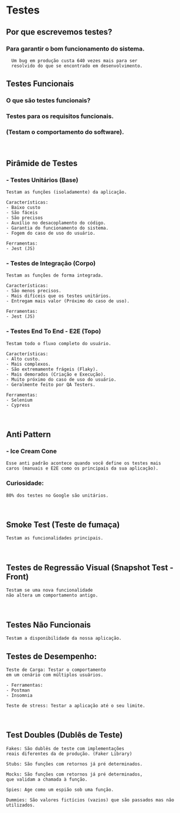 # Testes

## Por que escrevemos testes? 

### **Para garantir o bom funcionamento do sistema.**

      Um bug em produção custa 640 vezes mais para ser 
      resolvido do que se encontrado em desenvolvimento.

## Testes Funcionais

### **O que são testes funcionais?**

### Testes para os requisitos funcionais. 
### (Testam o comportamento do software).

<br/>

## Pirâmide de Testes

### **- Testes Unitários** (Base)

    Testam as funções (isoladamente) da aplicação.

    Características: 
    - Baixo custo
    - São fáceis
    - São precisos
    - Auxílio no desacoplamento do código.
    - Garantia do funcionamento do sistema.
    - Fogem do caso de uso do usuário.

    Ferramentas:
    - Jest (JS)
### **- Testes de Integração** (Corpo)

    Testam as funções de forma integrada.

    Características:
    - São menos precisos.
    - Mais difíceis que os testes unitários.
    - Entregam mais valor (Próximo do caso de uso).

    Ferramentas:
    - Jest (JS)

### **- Testes End To End - E2E** (Topo)

    Testam todo o fluxo completo do usuário.

    Características:
    - Alto custo.
    - Mais complexos.
    - São extremamente frágeis (Flaky).
    - Mais demorados (Criação e Execução).
    - Muito próximo do caso de uso do usuário.
    - Geralmente feito por QA Testers.

    Ferramentas:
    - Selenium
    - Cypress 

<br/>

## Anti Pattern

### **- Ice Cream Cone**
    Esse anti padrão acontece quando você define os testes mais 
    caros (manuais e E2E como os principais da sua aplicação).

### **Curiosidade:**
    80% dos testes no Google são unitários.

<br/>

## **Smoke Test** (Teste de fumaça) 

    Testam as funcionalidades principais.

<br/>

## **Testes de Regressão Visual** (Snapshot Test - Front) 
    Testam se uma nova funcionalidade 
    não altera um comportamento antigo.

<br/>

## **Testes Não Funcionais**
    Testam a disponibilidade da nossa aplicação.
## **Testes de Desempenho:**

    Teste de Carga: Testar o comportamento 
    em um cenário com múltiplos usuários.
    
    - Ferramentas: 
    - Postman
    - Insomnia
    
    Teste de stress: Testar a aplicação até o seu limite.

<br/>

## **Test Doubles** (Dublês de Teste)

    Fakes: São dublês de teste com implementações 
    reais diferentes da de produção. (Faker Library)

    Stubs: São funções com retornos já pré determinados.
    
    Mocks: São funções com retornos já pré determinados, 
    que validam a chamada à função.
    
    Spies: Age como um espião sob uma função.
    
    Dummies: São valores fictícios (vazios) que são passados mas não utilizados.